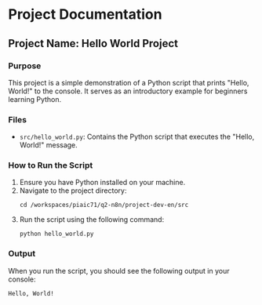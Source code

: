 # Project Documentation

## Project Name: Hello World Project

### Purpose
This project is a simple demonstration of a Python script that prints "Hello, World!" to the console. It serves as an introductory example for beginners learning Python.

### Files
- `src/hello_world.py`: Contains the Python script that executes the "Hello, World!" message.

### How to Run the Script
1. Ensure you have Python installed on your machine.
2. Navigate to the project directory:
   ```
   cd /workspaces/piaic71/q2-n8n/project-dev-en/src
   ```
3. Run the script using the following command:
   ```
   python hello_world.py
   ```

### Output
When you run the script, you should see the following output in your console:
```
Hello, World!
```